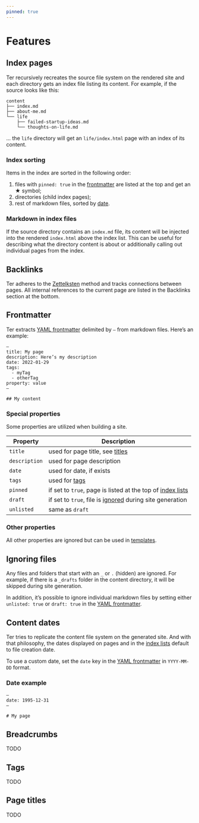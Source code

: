 ```yaml
---
pinned: true
---
```


# Features

## Index pages

Ter recursively recreates the source file system on the rendered site and each
directory gets an index file listing its content. For example, if the source
looks like this:

```
content
├── index.md
├── about-me.md
└── life
    ├── failed-startup-ideas.md
    └── thoughts-on-life.md
```

... the `life` directory will get an `life/index.html` page with an index of its
content.

### Index sorting

Items in the index are sorted in the following order:

1. files with `pinned: true` in the [frontmatter](features#frontmatter) are
   listed at the top and get an ★ symbol;
2. directories (child index pages);
3. rest of markdown files, sorted by [date](features#content-dates).

### Markdown in index files

If the source directory contains an `index.md` file, its content will be
injected into the rendered `index.html` above the index list. This can be useful
for describing what the directory content is about or additionally calling out
individual pages from the index.

## Backlinks

Ter adheres to the [Zettelksten](/zettelkasten.md) method and tracks connections
between pages. All internal references to the current page are listed in the
Backlinks section at the bottom.

## Frontmatter

Ter extracts [YAML frontmatter](https://jekyllrb.com/docs/front-matter/)
delimited by `—` from markdown files. Here’s an example:

```
—
title: My page
description: Here’s my description
date: 2022-01-29
tags:
  - myTag
  - otherTag
property: value
—

## My content
```

### Special properties

Some properties are utilized when building a site.

| Property      | Description                                                                 |
| ------------- | --------------------------------------------------------------------------- |
| `title`       | used for page title, see [titles](#titles)                                  |
| `description` | used for page description                                                   |
| `date`        | used for date, if exists                                                    |
| `tags`        | used for [tags](#tags)                                                      |
| `pinned`      | if set to `true`, page is listed at the top of [index lists](#index-pages)  |
| `draft`       | if set to `true`, file is [ignored](#ignoring-files) during site generation |
| `unlisted`    | same as `draft`                                                             |

### Other properties

All other properties are ignored but can be used in
[templates](/customize.md#templates).

## Ignoring files

Any files and folders that start with an `_` or `.` (hidden) are ignored. For
example, if there is a `_drafts` folder in the content directory, it will be
skipped during site generation.

In addition, it’s possible to ignore individual markdown files by setting either
`unlisted: true` or `draft: true` in the [YAML frontmatter](#frontmatter).

## Content dates

Ter tries to replicate the content file system on the generated site. And with
that philosophy, the dates displayed on pages and in the
[index lists](#index-pages) default to file creation date.

To use a custom date, set the `date` key in the [YAML frontmatter](#frontmatter)
in `YYYY-MM-DD` format.

### Date example

```
—
date: 1995-12-31
—

# My page
```

## Breadcrumbs

TODO

## Tags

TODO

## Page titles

TODO
